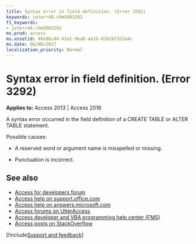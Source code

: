 ```yaml
---
title: Syntax error in field definition. (Error 3292)
keywords: jeterr40.chm5003292
f1_keywords:
- jeterr40.chm5003292
ms.prod: access
ms.assetid: 46e8bcd4-43a1-9ea8-ae1b-018167323a4c
ms.date: 06/08/2017
localization_priority: Normal
---
```



# Syntax error in field definition. (Error 3292)

  

**Applies to:** Access 2013 | Access 2016

A syntax error occurred in the field definition of a CREATE TABLE or ALTER TABLE statement.

Possible causes:


- A reserved word or argument name is misspelled or missing.
    
- Punctuation is incorrect.
    

## See also

- [Access for developers forum](https://social.msdn.microsoft.com/Forums/office/home?forum=accessdev)
- [Access help on support.office.com](https://support.office.com/search/results?query=Access)
- [Access help on answers.microsoft.com](https://answers.microsoft.com/)
- [Access forums on UtterAccess](http://www.utteraccess.com/forum/index.php?act=idx)
- [Access developer and VBA programming help center (FMS)](http://www.fmsinc.com/MicrosoftAccess/developer/)
- [Access posts on StackOverflow](https://stackoverflow.com/questions/tagged/ms-access)

[!include[Support and feedback](~/includes/feedback-boilerplate.md)]
